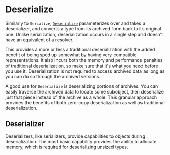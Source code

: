 # Deserialize

Similarly to `Serialize`, [`Deserialize`](https://docs.rs/rkyv/latest/rkyv/trait.Deserialize.html)
parameterizes over and takes a deserializer, and converts a type from its archived form back to its
original one. Unlike serialization, deserialization occurs in a single step and doesn't have an
equivalent of a resolver.

This provides a more or less a traditional deserialization with the added benefit of being sped up
somewhat by having very compatible representations. It also incurs both the memory and performance
penalties of traditional deserialization, so make sure that it's what you need before you use it.
Deserialization is not required to access archived data as long as you can do so through the
archived versions.

A good use for `Deserialize` is deserializing portions of archives. You can easily traverse the
archived data to locate some subobject, then deserialize just that piece instead of the archive as a
whole. This granular approach provides the benefits of both zero-copy deserialization as well as
traditional deserialization.

## Deserializer

Deserializers, like serializers, provide capabilities to objects during deserialization. The most
basic capability provides the ability to allocate memory, which is required for deserializing
unsized types.
